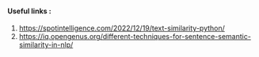 #### Useful links : 

1. https://spotintelligence.com/2022/12/19/text-similarity-python/
2. https://iq.opengenus.org/different-techniques-for-sentence-semantic-similarity-in-nlp/